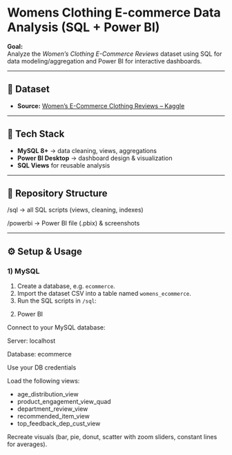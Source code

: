 # Womens Clothing E-commerce Data Analysis (SQL + Power BI)

**Goal:**  
Analyze the *Women’s Clothing E-Commerce Reviews* dataset using SQL for data modeling/aggregation and Power BI for interactive dashboards.  

---

## 🔗 Dataset
- **Source:** [Women’s E-Commerce Clothing Reviews – Kaggle](https://www.kaggle.com/nicapotato/womens-ecommerce-clothing-reviews)  
---

## 🧰 Tech Stack
- **MySQL 8+** → data cleaning, views, aggregations  
- **Power BI Desktop** → dashboard design & visualization  
- **SQL Views** for reusable analysis  

---

## 📁 Repository Structure
/sql -> all SQL scripts (views, cleaning, indexes)

/powerbi -> Power BI file (.pbix) & screenshots

---

## ⚙️ Setup & Usage

### 1) MySQL
1. Create a database, e.g. `ecommerce`.
2. Import the dataset CSV into a table named `womens_ecommerce`.
3. Run the SQL scripts in `/sql`:


2) Power BI

Connect to your MySQL database:

Server: localhost

Database: ecommerce

Use your DB credentials

Load the following views:
- age_distribution_view
- product_engagement_view_quad
- department_review_view
- recommended_item_view
- top_feedback_dep_cust_view

Recreate visuals (bar, pie, donut, scatter with zoom sliders, constant lines for averages).
